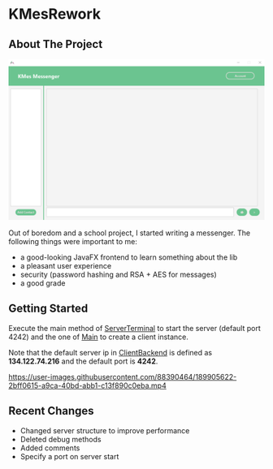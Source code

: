 # KMesRework

<!-- ABOUT THE PROJECT -->
## About The Project

![Messenger Home Screen](/src/main/resources/images/homescreen.png?raw=true)

Out of boredom and a school project, I started writing a messenger.
The following things were important to me:

* a good-looking JavaFX frontend to learn something about the lib 
* a pleasant user experience
* security (password hashing and RSA + AES for messages)
* a good grade

<!-- GETTING STARTED -->
## Getting Started

Execute the main method of [ServerTerminal](src/main/java/server/SocketAcceptor.java) to start the server (default port 4242) and the one of [Main](src/main/java/client/Main.java) to create a client instance.

Note that the default server ip in [ClientBackend](src/main/java/client/ClientBackend.java) is defined as **134.122.74.216** and the default port is **4242**.

https://user-images.githubusercontent.com/88390464/189905622-2bff0615-a9ca-40bd-abb1-c13f890c0eba.mp4

## Recent Changes

- Changed server structure to improve performance
- Deleted debug methods
- Added comments
- Specify a port on server start
